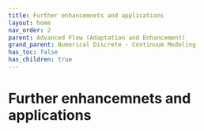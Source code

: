 ```yaml
---
title: Further enhancemnets and applications
layout: home
nav_order: 2
parent: Advanced Flow (Adaptation and Enhancement)
grand_parent: Numerical Discrete - Continuum Modeling
has_toc: false
has_children: true
---
```


<script
  src="https://cdn.mathjax.org/mathjax/latest/MathJax.js?config=TeX-AMS-MML_HTMLorMML"
  type="text/javascript">
</script>

# Further enhancemnets and applications


> ## 
